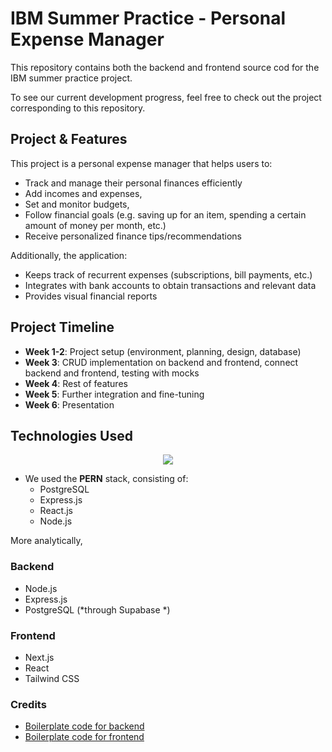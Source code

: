 # IBM Summer Practice - Personal Expense Manager

This repository contains both the backend and frontend source cod for the IBM summer practice project.

To see our current development progress, feel free to check out the project corresponding to this repository.

## Project & Features

This project is a personal expense manager that helps users to:

- Track and manage their personal finances efficiently
- Add incomes and expenses,
- Set and monitor budgets,
- Follow financial goals (e.g. saving up for an item, spending a certain amount of money per month, etc.)
- Receive personalized finance tips/recommendations

Additionally, the application:

- Keeps track of recurrent expenses (subscriptions, bill payments, etc.)
- Integrates with bank accounts to obtain transactions and relevant data
- Provides visual financial reports

## Project Timeline

- **Week 1-2**: Project setup (environment, planning, design, database)
- **Week 3**: CRUD implementation on backend and frontend, connect backend and frontend, testing with mocks
- **Week 4**: Rest of features
- **Week 5**: Further integration and fine-tuning
- **Week 6**: Presentation

## Technologies Used

<p align="center">
    <img src="https://skillicons.dev/icons?i=postgres,express,react,nextjs">
</p>

- We used the **PERN** stack, consisting of:
  - PostgreSQL
  - Express.js
  - React.js
  - Node.js

More analytically,

### Backend
- Node.js
- Express.js
- PostgreSQL (*through Supabase *)

### Frontend
- Next.js
- React
- Tailwind CSS

### Credits
- [Boilerplate code for backend](https://github.com/BogdanOnetiu/pern-backend-boilerplate/tree/dev-typescript)
- [Boilerplate code for frontend](https://github.com/BogdanOnetiu/pern-frontend-boilerplate)